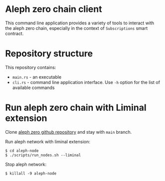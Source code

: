 Aleph zero chain client
=======================

This command line application provides a variety of tools to interact with the aleph zero chain, especially in the context of `Subscriptions` smart contract.

# Repository structure

This repository contains:

* `main.rs` - an executable
* `cli.rs` - command line application interface. Use `-h` option for the list of available commands

# Run aleph zero chain with Liminal extension

Clone [aleph zero github repository](git@github.com:Cardinal-Cryptography/aleph-node.git) and stay with `main` branch.

Run aleph network with liminal extension:

    $ cd aleph-node
    $ ./scripts/run_nodes.sh --liminal

Stop aleph network:

    $ killall -9 aleph-node
